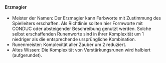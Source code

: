 #### Erzmagier 

* Meister der Namen: Der Erzmagier kann Farbworte mit Zustimmung des Spielleiters erschaffen. Als Richtlinie sollten
hier Formworte mit CONDUC oder absteigender Beschreibung genutzt werden. Solche selbst erschaffenden Runenworte sind
in ihrer Komplexität um 1 niedriger als die entsprechende ursprüngliche Kombination.
* Runenmeister: Komplexität aller Zauber um 2 reduziert.
* Altes Wissen: Die Komplexität von Verstärkungsrunen wird halbiert (aufgerundet).
